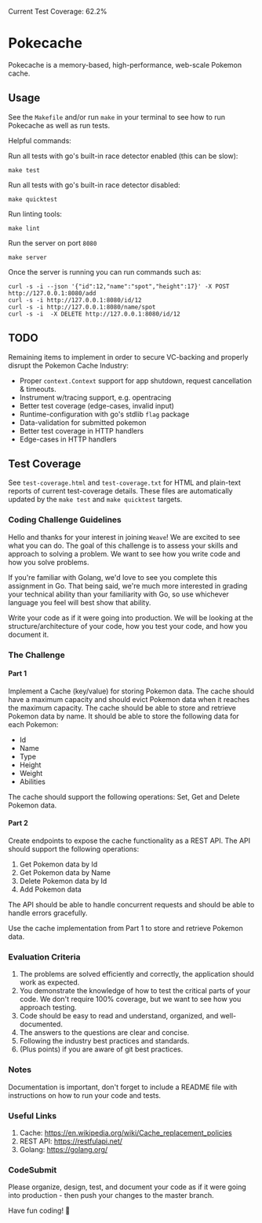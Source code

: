 Current Test Coverage: 62.2%

# Pokecache

Pokecache is a memory-based, high-performance, web-scale Pokemon cache.

## Usage

See the `Makefile` and/or run `make` in your terminal to see how to run Pokecache as well as run tests.

Helpful commands:

Run all tests with go's built-in race detector enabled (this can be slow):

```
make test
```

Run all tests with go's built-in race detector disabled:

```
make quicktest
```

Run linting tools:
```
make lint
```

Run the server on port `8080`

```
make server
```

Once the server is running you can run commands such as:

```
curl -s -i --json '{"id":12,"name":"spot","height":17}' -X POST http://127.0.0.1:8080/add
curl -s -i http://127.0.0.1:8080/id/12
curl -s -i http://127.0.0.1:8080/name/spot
curl -s -i  -X DELETE http://127.0.0.1:8080/id/12
```

## TODO

Remaining items to implement in order to secure VC-backing and properly disrupt the Pokemon Cache Industry:

- Proper `context.Context` support for app shutdown, request cancellation & timeouts.
- Instrument w/tracing support, e.g. opentracing
- Better test coverage (edge-cases, invalid input)
- Runtime-configuration with go's stdlib `flag` package
- Data-validation for submitted pokemon
- Better test coverage in HTTP handlers
- Edge-cases in HTTP handlers

## Test Coverage

See `test-coverage.html` and `test-coverage.txt` for HTML and plain-text
reports of current test-coverage details. These files are automatically updated
by the `make test` and `make quicktest` targets.

### Coding Challenge Guidelines

Hello and thanks for your interest in joining `Weave`! We are excited to see what you can do.
The goal of this challenge is to assess your skills and approach to solving a problem. We want to see how you write code and how you solve problems.

If you're familiar with Golang, we'd love to see you complete this assignment in Go. That being said, we're much more interested in grading your technical ability than
your familiarity with Go, so use whichever language you feel will best show that ability.

Write your code as if it were going into production. We will be looking at the structure/architecture of your code, how you test your code, and how you document it.

### The Challenge
#### Part 1
Implement a Cache (key/value) for storing Pokemon data. The cache should have a maximum capacity and should evict Pokemon data when it reaches the maximum capacity.
The cache should be able to store and retrieve Pokemon data by name. It should be able to store the following data for each Pokemon:
- Id
- Name
- Type
- Height
- Weight
- Abilities

The cache should support the following operations: Set, Get and Delete Pokemon data.

#### Part 2
Create endpoints to expose the cache functionality as a REST API. The API should support the following operations:
1. Get Pokemon data by Id
2. Get Pokemon data by Name
3. Delete Pokemon data by Id
4. Add Pokemon data

The API should be able to handle concurrent requests and should be able to handle errors gracefully.

Use the cache implementation from Part 1 to store and retrieve Pokemon data.

### Evaluation Criteria
1. The problems are solved efficiently and correctly, the application should work as expected.
2. You demonstrate the knowledge of how to test the critical parts of your code. We don't require 100% coverage, but we want to see how you approach testing.
3. Code should be easy to read and understand, organized, and well-documented.
4. The answers to the questions are clear and concise.
5. Following the industry best practices and standards.
6. (Plus points) if you are aware of git best practices.

### Notes
Documentation is important, don't forget to include a README file with instructions on how to run your code and tests.

### Useful Links
1. Cache: https://en.wikipedia.org/wiki/Cache_replacement_policies
2. REST API: https://restfulapi.net/
3. Golang: https://golang.org/

### CodeSubmit

Please organize, design, test, and document your code as if it were
going into production - then push your changes to the master branch.

Have fun coding! 🚀
